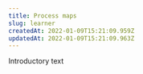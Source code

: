 ```yaml
---
title: Process maps
slug: learner
createdAt: 2022-01-09T15:21:09.959Z
updatedAt: 2022-01-09T15:21:09.963Z
---
```

Introductory text

